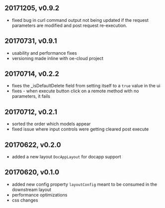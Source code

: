 ## 20171205, v0.9.2
- fixed bug in curl command output not being updated if the request parameters are modified and post request re-execution.


## 20170731, v0.9.1
- usability and performance fixes
- versioning made inline with oe-cloud project

## 20170714, v0.2.2
- fixes the _isDefaultDelete field from setting itself to a `true` value in the ui
- fixes - when execute button click on a remote method with no parameters, it fails

## 20170712, v0.2.1
- sorted the order which models appear
- fixed issue where input controls were getting cleared post execute

## 20170622, v0.2.0
- added a new layout `DocAppLayout` for docapp support

## 20170620, v0.1.0
- added new config property `layoutConfig` meant to be consumed in the downstream layout
- performance optimizations
- css changes
